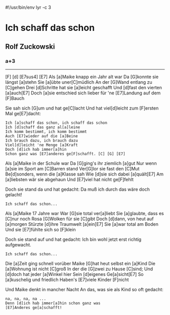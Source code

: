 #!/usr/bin/env lyr -c 3
# Ich schaff das schon
## Rolf Zuckowski
### a+3

---


[F] [d] [E7sus4] [E7]
Als [a]Maike knapp ein Jahr alt war
Da [G]konnte sie längst [a]stehn
Sie [a]übte uner[C]müdlich
An der [G]Wand entlang zu [C]gehen
Drei [d]Schritte hat sie [a]leicht geschafft
Und [d]fast den vierten [a]auch[E7]
Doch [a]sie entschied sich lieber für 'ne
[E7]Landung auf dem [F]Bauch

Sie sah sich [G]um und hat ge[C]lacht
Und hat viel[d]leicht zum [F]ersten Mal ge[E7]dacht:

    Ich [a]schaff das schon, ich schaff das schon
    Ich [d]schaff das ganz al[a]leine
    Ich komm bestimmt, ich komm bestimmt
    Auch [E7]wieder auf die [a]Beine
    Ich brauch dazu, ich brauch dazu
    Viel[d]leicht 'ne Menge [a]Kraft
    Doch [d]ich hab immer[a]hin
    Schon ganz was [E7]anderes ge[F]schafft. [C] [G] [E7]

Als [a]Maike in der Schule war
Da [G]ging's ihr ziemlich [a]gut
Nur wenn [a]sie im Sport am [C]Barren stand
Ver[G]lor sie fast den [C]Mut
Be[d]sonders, wenn die [a]Klasse sah
Wie [d]sie sich dabei [a]quält[E7]
Am [a]liebsten wär sie abgehaun
Und [E7]viel hat nicht ge[F]fehlt

Doch sie stand da und hat gedacht:
Da muß ich durch das wäre doch gelacht!

    Ich schaff das schon...

Als [a]Maike 17 Jahre war
War [G]sie total ver[a]liebt
Sie [a]glaubte, dass es [C]nur noch
Rosa [G]Wolken für sie [C]gibt
Doch [d]dann, von heut auf [a]morgen
Stürzte [d]ihre Traumwelt [a]ein[E7]
Sie [a]war total am Boden
Und sie [E7]fühlte sich so [F]klein

Doch sie stand auf und hat gedacht:
Ich bin wohl jetzt erst richtig aufgewacht.

    Ich schaff das schon...

Die [a]Zeit ging schnell vorüber
Maike [G]hat heut selbst ein [a]Kind
Die [a]Wohnung ist nicht [C]groß
In der die [G]zwei zu Hause [C]sind;
Und [d]doch hat jeder [a]Winkel hier
Sein [d]eigenes Ge[a]sicht[E7]
So [a]kuschelig und friedlich
Haben's [E7]viele Kinder [F]nicht

Und Maike denkt in mancher Nacht
An das, was sie als Kind so oft gedacht:

    na, na, na, na ...
    Denn [d]ich hab immer[a]hin schon ganz was
    [E7]Anderes ge[a]schafft!